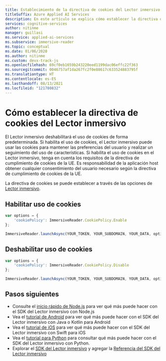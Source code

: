 ```yaml
---
title: Establecimiento de la directiva de cookies del Lector inmersivo
titleSuffix: Azure Applied AI Services
description: En este artículo se explica cómo establecer la directiva de cookies del Lector inmersivo.
services: cognitive-services
author: nitinme
manager: guillasi
ms.service: applied-ai-services
ms.subservice: immersive-reader
ms.topic: conceptual
ms.date: 01/06/2020
ms.author: nitinme
ms.custom: devx-track-js
ms.openlocfilehash: 69cf0eb1659b243220eed1199dac06effc22f363
ms.sourcegitcommit: 0046757af1da267fc2f0e88617c633524883795f
ms.translationtype: HT
ms.contentlocale: es-ES
ms.lasthandoff: 08/13/2021
ms.locfileid: "121780832"
---
```

# <a name="how-to-set-the-cookie-policy-for-the-immersive-reader"></a>Cómo establecer la directiva de cookies del Lector inmersivo

El Lector inmersivo deshabilitará el uso de cookies de forma predeterminada. Si habilita el uso de cookies, el Lector inmersivo puede usar las cookies para mantener las preferencias del usuario y realizar un seguimiento del uso de características. Si habilita el uso de cookies en el Lector inmersivo, tenga en cuenta los requisitos de la directiva de cumplimiento de cookies de la UE. Es responsabilidad de la aplicación host obtener cualquier consentimiento del usuario necesario según la directiva de cumplimiento de cookies de la UE.

La directiva de cookies se puede establecer a través de las opciones de [Lector inmersivo](../reference.md#options).

## <a name="enable-cookie-usage"></a>Habilitar uso de cookies

```javascript
var options = {
    'cookiePolicy': ImmersiveReader.CookiePolicy.Enable
};

ImmersiveReader.launchAsync(YOUR_TOKEN, YOUR_SUBDOMAIN, YOUR_DATA, options);
```

## <a name="disable-cookie-usage"></a>Deshabilitar uso de cookies

```javascript
var options = {
    'cookiePolicy': ImmersiveReader.CookiePolicy.Disable
};

ImmersiveReader.launchAsync(YOUR_TOKEN, YOUR_SUBDOMAIN, YOUR_DATA, options);
```

## <a name="next-steps"></a>Pasos siguientes

* Consulte el [inicio rápido de Node.js](../quickstarts/client-libraries.md?pivots=programming-language-nodejs) para ver qué más puede hacer con el SDK del Lector inmersivo con Node.js
* Vea el [tutorial de Android](../how-to-launch-immersive-reader.md) para ver qué más puede hacer con el SDK del Lector inmersivo con Java o Kotlin para Android
* Vea el [tutorial de iOS](../how-to-launch-immersive-reader.md) para ver qué más puede hacer con el SDK del Lector inmersivo con Swift para iOS
* Vea el [tutorial para Python](../how-to-launch-immersive-reader.md) para consultar qué más puede hacer con el SDK del Lector inmersivo con Python.
* Explorar el [SDK del Lector inmersivo](https://github.com/microsoft/immersive-reader-sdk) y agregar la [Referencia del SDK del Lector inmersivo](../reference.md)